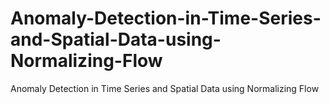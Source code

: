 # Anomaly-Detection-in-Time-Series-and-Spatial-Data-using-Normalizing-Flow
Anomaly Detection in Time Series and Spatial Data using  Normalizing Flow
